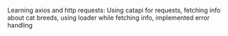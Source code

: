 Learning axios and http requests:
Using catapi for requests, fetching info about cat breeds, using loader while fetching info, implemented error handling
